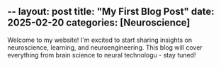 --
layout: post
title: "My First Blog Post"
date: 2025-02-20
categories: [Neuroscience]
--
Welcome to my website! I'm excited to start sharing insights on neuroscience, learning, and neuroengineering. This blog will cover everything from brain science to neural technologu - stay tuned!
